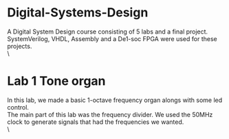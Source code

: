 # Digital-Systems-Design
A Digital System Design course consisting of 5 labs and a final project. SystemVerilog, VHDL, Assembly and a De1-soc FPGA were used for these projects.\
\
# Lab 1 Tone organ
In this lab, we made a basic 1-octave frequency organ alongs with some led control.\
The main part of this lab was the frequency divider. We used the 50MHz clock to generate signals that had the frequencies we wanted.\
\
